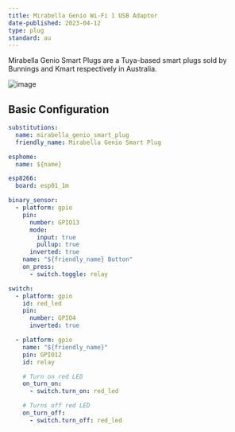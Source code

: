 ```yaml
---
title: Mirabella Genio Wi-Fi 1 USB Adaptor
date-published: 2023-04-12
type: plug
standard: au
---
```


Mirabella Genio Smart Plugs are a Tuya-based smart plugs
sold by Bunnings and Kmart respectively in Australia.

![image](/brilliant-mirabella-genio-smart-plugs.jpg)

## Basic Configuration

``` yaml
substitutions:
  name: mirabella_genio_smart_plug
  friendly_name: Mirabella Genio Smart Plug

esphome:
  name: ${name}

esp8266:
  board: esp01_1m

binary_sensor:
  - platform: gpio
    pin:
      number: GPIO13
      mode:
        input: true
        pullup: true
      inverted: true
    name: "${friendly_name} Button"
    on_press:
      - switch.toggle: relay

switch:
  - platform: gpio
    id: red_led
    pin:
      number: GPIO4
      inverted: true

  - platform: gpio
    name: "${friendly_name}"
    pin: GPIO12
    id: relay

    # Turn on red LED
    on_turn_on:
      - switch.turn_on: red_led

    # Turns off red LED
    on_turn_off:
      - switch.turn_off: red_led
```